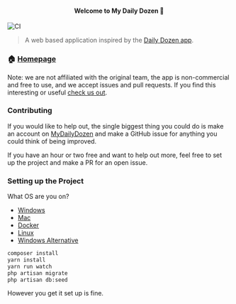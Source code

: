 <h4 align="center">Welcome to My Daily Dozen 👋</h4>

![CI](https://github.com/veganhacktivists/mydailydozen/workflows/CI/badge.svg)

> A web based application inspired by the [Daily Dozen app](https://github.com/nutritionfactsorg/daily-dozen-ios).

### 🏠 [Homepage](https://mydailydozen.org)

Note: we are not affiliated with the original team, the app is non-commercial and free to use, and we accept issues and pull requests.
If you find this interesting or useful [check us out](https://veganhacktivists.org).

### Contributing

If you would like to help out, the single biggest thing you could do is make an account on [MyDailyDozen](https://mydailydozen.org) and make a GitHub issue for anything you could think of being improved.

If you have an hour or two free and want to help out more, feel free to set up the project and make a PR for an open issue.

### Setting up the Project

What OS are you on?

- [Windows](https://laravel.com/docs/8.x/homestead)
- [Mac](https://laravel.com/docs/8.x/valet)
- [Docker](https://laradock.io/getting-started/)
- [Linux](https://cpriego.github.io/valet-linux/)
- [Windows Alternative](https://www.apachefriends.org/download.html)

```bash
composer install
yarn install
yarn run watch
php artisan migrate
php artisan db:seed
```

However you get it set up is fine.
